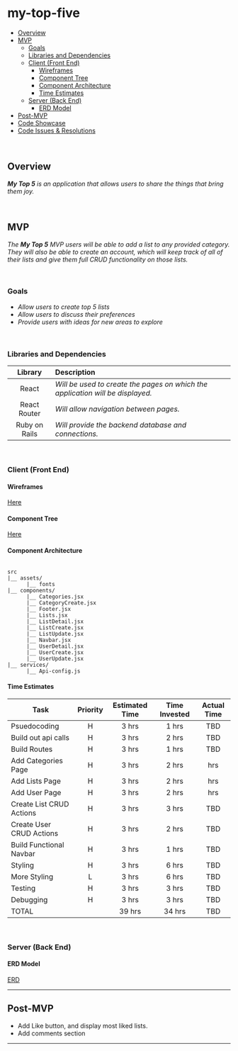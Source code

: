 # my-top-five

- [Overview](#overview)
- [MVP](#mvp)
  - [Goals](#goals)
  - [Libraries and Dependencies](#libraries-and-dependencies)
  - [Client (Front End)](#client-front-end)
    - [Wireframes](#wireframes)
    - [Component Tree](#component-tree)
    - [Component Architecture](#component-architecture)
    - [Time Estimates](#time-estimates)
  - [Server (Back End)](#server-back-end)
    - [ERD Model](#erd-model)
- [Post-MVP](#post-mvp)
- [Code Showcase](#code-showcase)
- [Code Issues & Resolutions](#code-issues--resolutions)

<br>

## Overview

_**My Top 5** is an application that allows users to share the things that bring them joy._


<br>

## MVP


_The **My Top 5** MVP users will be able to add a list to any provided category. They will also be able to create an account, which will keep track of all of their lists and give them full CRUD functionality on those lists._

<br>

### Goals

- _Allow users to create top 5 lists_
- _Allow users to discuss their preferences_
- _Provide users with ideas for new areas to explore_


<br>

### Libraries and Dependencies


|     Library      | Description                                |
| :--------------: | :----------------------------------------- |
|      React       | _Will be used to create the pages on which the application will be displayed._ |
|   React Router   | _Will allow navigation between pages._ |
|    Ruby on Rails      | _Will provide the backend database and connections._ |

<br>

### Client (Front End)

#### Wireframes


[Here](https://whimsical.com/33Frv13jXEXSTEqxG15VAJ)



#### Component Tree



[Here](https://whimsical.com/mt5ch-CR1iRKzvnPueJnyBGtHFxu)

#### Component Architecture


``` structure

src
|__ assets/
      |__ fonts
|__ components/
      |__ Categories.jsx
      |__ CategoryCreate.jsx
      |__ Footer.jsx 
      |__ Lists.jsx
      |__ ListDetail.jsx
      |__ ListCreate.jsx
      |__ ListUpdate.jsx
      |__ Navbar.jsx
      |__ UserDetail.jsx
      |__ UserCreate.jsx
      |__ UserUpdate.jsx      
|__ services/
      |__ Api-config.js 

```

#### Time Estimates

| Task                | Priority | Estimated Time | Time Invested | Actual Time |
| ------------------- | :------: | :------------: | :-----------: | :---------: |
| Psuedocoding |    H     |     3 hrs      |     1 hrs     |     TBD     |
| Build out api calls |    H     |     3 hrs      |     2 hrs     |     TBD     |
| Build Routes |    H     |     3 hrs      |     1 hrs     |     TBD     |
| Add Categories Page    |    H     |     3 hrs      |     2 hrs     |     hrs    |
| Add Lists Page    |    H     |     3 hrs      |     2 hrs     |     hrs    |
| Add User Page    |    H     |     3 hrs      |     2 hrs     |     hrs    |
| Create List CRUD Actions |    H     |     3 hrs      |    3  hrs     |     TBD     |
| Create User CRUD Actions |    H     |     3 hrs      |   2   hrs     |     TBD     |
| Build Functional Navbar |    H     |     3 hrs      |    1  hrs     |     TBD     |
| Styling |    H     |     3 hrs      |     6 hrs     |     TBD     |
| More Styling |    L     |     3 hrs      |    6  hrs     |     TBD     |
| Testing |    H     |     3 hrs      |     3 hrs     |     TBD     |
| Debugging |    H     |     3 hrs      |    3 hrs     |     TBD     |
| TOTAL               |          |     39 hrs      |    34  hrs     |     TBD     |

<br>

### Server (Back End)

#### ERD Model

[ERD ](https://app.diagrams.net/#G1cZFfs7jhY6aH2G9sv_XRnTXuGKxqnVkN)
<br>

***

## Post-MVP

- Add Like button, and display most liked lists.
- Add comments section
***
